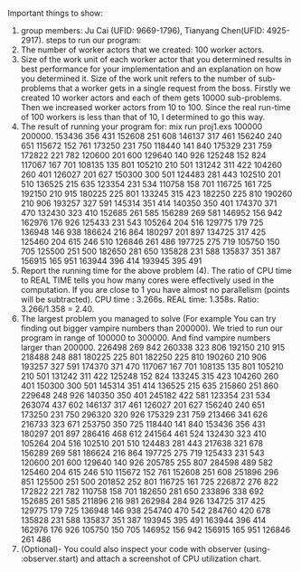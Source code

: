 Important things to show:
1. group members: Ju Cai (UFID: 9669-1796), Tianyang Chen(UFID: 4925-2917).
    steps to run our program:
2. The number of worker actors that we created: 100 worker actors.
3. Size of the work unit of each worker actor that you determined results in best performance for your implementation and an explanation on how you determined it. Size of the work unit refers to the number of sub-problems that a worker gets in a single request from the boss.
   Firstly we created 10 worker actors and each of them gets 10000 sub-problems. Then we increased worker actors from 10 to 100. Since the real run-time of 100 workers is less than that of 10, I determined to go this way.
4. The result of running your program for: mix run proj1.exs 100000 200000.
153436  356 431
152608  251 608
146137  317 461
156240  240 651
115672  152 761
173250  231 750
118440  141 840
175329  231 759
172822  221 782
120600  201 600
129640  140 926
125248  152 824
117067  167 701
108135  135 801
105210  210 501
131242  311 422
104260  260 401
126027  201 627
150300  300 501
124483  281 443
102510  201 510
136525  215 635
123354  231 534
110758  158 701
116725  161 725
192150  210 915
180225  225 801
133245  315 423
182250  225 810
190260  210 906
193257  327 591
145314  351 414
140350  350 401
174370  371 470
132430  323 410
152685  261 585
156289  269 581
146952  156 942
162976  176 926
125433  231 543
105264  204 516
129775  179 725
136948  146 938
186624  216 864
180297  201 897
134725  317 425
125460  204 615 246 510
126846  261 486
197725  275 719
105750  150 705
125500  251 500
182650  281 650
135828  231 588
135837  351 387
156915  165 951
163944  396 414
193945  395 491
5. Report the running time for the above problem (4). The ratio of CPU time to REAL TIME tells you how many cores were effectively used in the computation. If you are close to 1 you have almost no parallelism (points will be subtracted).
   CPU time : 3.266s. REAL time: 1.358s. Ratio: 3.266/1.358 = 2.40. 
6. The largest problem you managed to solve (For example You can try finding out bigger vampire numbers than 200000). We tried to run our program in range of 100000 to 300000. And find vampire numbers larger than 200000.
226498  269 842
260338  323 806
192150  210 915
218488  248 881
180225  225 801
182250  225 810
190260  210 906
193257  327 591
174370  371 470
117067  167 701
108135  135 801
105210  210 501
131242  311 422
125248  152 824
133245  315 423
104260  260 401
150300  300 501
145314  351 414
136525  215 635
215860  251 860
229648  248 926
140350  350 401
245182  422 581
123354  231 534
263074  437 602
146137  317 461
126027  201 627
156240  240 651
173250  231 750
296320  320 926
175329  231 759
213466  341 626
216733  323 671
253750  350 725
118440  141 840
153436  356 431
180297  201 897
286416  468 612
241564  461 524
132430  323 410
105264  204 516
102510  201 510
124483  281 443
217638  321 678
156289  269 581
186624  216 864
197725  275 719
125433  231 543
120600  201 600
129640  140 926
205785  255 807
284598  489 582
125460  204 615 246 510
115672  152 761
152608  251 608
251896  296 851
125500  251 500
201852  252 801
116725  161 725
226872  276 822
172822  221 782
110758  158 701
182650  281 650
233896  338 692
152685  261 585
211896  216 981
262984  284 926
134725  317 425
129775  179 725
136948  146 938
254740  470 542
284760  420 678
135828  231 588
135837  351 387
193945  395 491
163944  396 414
162976  176 926
105750  150 705
146952  156 942
156915  165 951
126846  261 486
7. (Optional)- You could also inspect your code with observer (using- :observer.start) and attach a screenshot of CPU utilization chart.
 